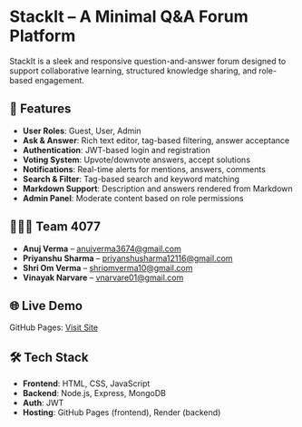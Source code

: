 # StackIt – A Minimal Q&A Forum Platform

StackIt is a sleek and responsive question-and-answer forum designed to support collaborative learning, structured knowledge sharing, and role-based engagement.

## 🚀 Features

- **User Roles**: Guest, User, Admin
- **Ask & Answer**: Rich text editor, tag-based filtering, answer acceptance
- **Authentication**: JWT-based login and registration
- **Voting System**: Upvote/downvote answers, accept solutions
- **Notifications**: Real-time alerts for mentions, answers, comments
- **Search & Filter**: Tag-based search and keyword matching
- **Markdown Support**: Description and answers rendered from Markdown
- **Admin Panel**: Moderate content based on role permissions

## 🧑‍🤝‍🧑 Team 4077

- **Anuj Verma** – anujverma3674@gmail.com  
- **Priyanshu Sharma** – priyanshusharma12116@gmail.com  
- **Shri Om Verma** – shriomverma10@gmail.com  
- **Vinayak Narvare** – vnarvare01@gmail.com  

## 🌐 Live Demo

GitHub Pages: [Visit Site](https://ianujverma.github.io/odooHackethon)  

## 🛠️ Tech Stack

- **Frontend**: HTML, CSS, JavaScript  
- **Backend**: Node.js, Express, MongoDB  
- **Auth**: JWT  
- **Hosting**: GitHub Pages (frontend), Render (backend)
